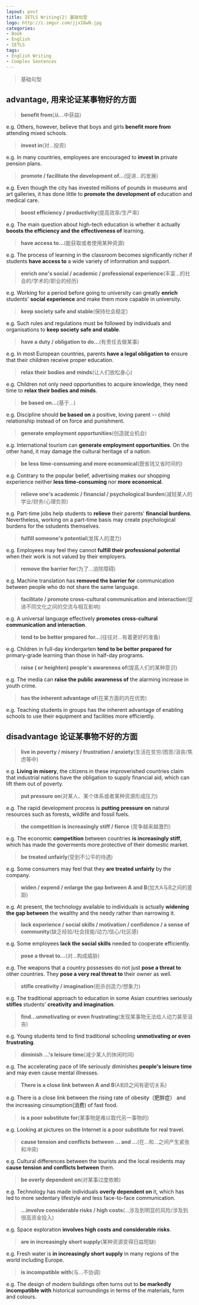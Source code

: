 ```yaml
---
layout: post
title: IETLS Writing(2) 基础句型
logo: http://i.imgur.com/jjxI8wN.jpg
categories:
- Book
- English
- IETLS
tags:
- English Writing
- Complex Sentences
---
```


> 基础句型  

## advantage, 用来论证某事物好的方面  


> **benefit from**(从...中获益)  

e.g. Others, however, believe that boys and girls **benefit more from** attending mixed schools.  


> **invest in**(对...投资)  

e.g. In many countries, employees are encouraged to **invest in** private pension plans.  


> **promote / facilitate the development of...**(促进...的发展)  

e.g. Even though the city has invested millions of pounds in museums and art galleries, it has done little to **promote the development of** education and medical care.  


> **boost efficiency / productivity**(提高效率/生产率)  

e.g. The main question about high-tech education is whether it actually **boosts the efficiency and the effectiveness of** learning.  


> **have access to...**(能获取或者使用某种资源)  

e.g. The process of learning in the classroom becomes significantly richer if students **have access to** a wide variety of information and support.  


> **enrich one's social / academic / professional experience**(丰富...的社会的/学术的/职业的经历)  

e.g. Working for a period before going to university can greatly **enrich** students' **social experience** and make them more capable in university.  


> **keep society safe and stable**(保持社会稳定)  

e.g. Such rules and regulations must be followed by individuals and organisations to **keep society safe and stable**.  


> **have a duty / obligation to do...**(有责任去做某事)  

e.g. In most European countries, parents **have a legal obligation to** ensure that their children receive proper education.  


> **relax their bodies and minds**(让人们放松身心)  

e.g. Children not only need opportunities to acquire knowledge, they need time to **relax their bodies and minds**.  


> **be based on...**(基于...)  

e.g. Discipline should **be based on** a positive, loving parent -- child relationship instead of on force and punishment.  


> **generate employment opportunities**(创造就业机会)  

e.g. International tourism can **generate employment opportunities**. On the other hand, it may damage the cultural heritage of a nation.  


> **be less time-consuming and more economical**(既省钱又省时间的)  

e.g. Contrary to the popular belief, advertising makes our shopping experience neither **less time-consuming** nor **more economical**.  


> **relieve one's academic / financial / psychological burden**(减轻某人的学业/财务/心理负担)  

e.g. Part-time jobs help students to **relieve** their parents' **financial burdens**. Nevertheless, working on a part-time basis may create psychological burdens for the sstudents themselves.  


> **fulfill someone's potential**(发挥人的潜力)  

e.g. Employees may feel they cannot **fulfill their professional potential** when their work is not valued by their employers.  


> **remove the barrier for**(为了...消除障碍)  

e.g. Machine translation has **removed the barrier for** communication between people who do not share the same language.  


> **facilitate / promote cross-cultural communication and interaction**(促进不同文化之间的交流与相互影响)  

e.g. A universal language effectively **promotes cross-cultural communication and interaction**.  


> **tend to be better prepared for...**(往往对...有着更好的准备)  

e.g. Children in full-day kindergarten **tend to be better prepared for** primary-grade learning than those in half-day programs.  


> **raise ( or heighten) people's awareness of**(提高人们的某种意识)  

e.g. The media can **raise the public awareness of** the alarming increase in youth crime.  


> **has the inherent advantage of**(在某方面的内在优势)  

e.g. Teaching students in groups has the inherent advantage of enabling schools to use their equipment and facilities more efficiently.  


## disadvantage 论证某事物不好的方面  

> **live in poverty / misery / frustration / anxiety**(生活在贫穷/困苦/沮丧/焦虑等中)  

e.g. **Living in misery**, the citizens in these improverished countries claim that industrial nations have the obligation to supply financial aid, which can lift them out of poverty.  


> **put pressure on**(对某人、某个体系或者某种资源形成压力)  

e.g. The rapid development process is **putting pressure on** natural resources such as forests, wildlife and fossil fuels.  


> **the competition is increasingly stiff / fierce** (竞争越来越激烈)  

e.g. The economic **competition** between countries **is increasingly stiff**, which has made the goverments more protective of their domestic market.  


> **be treated unfairly**(受到不公平的待遇)  

e.g. Some consumers may feel that they **are treated unfairly** by the company.  


> **widen / expend / enlarge  the gap between A and B**(加大A与B之间的差距)  

e.g. At present, the technology available to individuals is actually **widening the gap between** the wealthy and the needy rather than narrowing it.  


> **lack experience / social skills / motivation / confidence / a sense of community**(缺乏经验/社会技能/动力/信心/社区感)  

e.g. Some employees **lack the social skills** needed to cooperate efficiently.  


> **pose a threat to...**(对...构成威胁)  

e.g. The weapons that a country possesses do not just **pose a threat to** other countries. They **pose a very real threat to** their owner as well.  


> **stifle creativity / imagination**(扼杀创造力/想象力)  

e.g. The traditional approach to education in some Asian countries seriously **stifles** students' **creativity and imagination**.  


> **find...unmotivating or even frustrating**(发现某事物无法给人动力甚至沮丧)  

e.g. Young students tend to find traditional schooling **unmotivating or even frustrating**.  


> **diminish ...'s leisure time**(减少某人的休闲时间)  

e.g. The accelerating pace of life seriously diminishes **people's leisure time** and may even cause mental illnesses.  


> **There is a close link between A and B**(A和B之间有密切关系)  

e.g. There is a close link between the rising rate of obesity（肥胖症） and the increasing cinsumption(消费) of fast food.  


> **is a poor substitute for**(某事物是难以取代另一事物的)  

e.g. Looking at pictures on the Internet is a poor substitute for real travel.  


> **cause tension and conflicts between ... and ...**(在...和...之间产生紧张和冲突)  

e.g. Cultural differences between the tourists and the local residents may **cause tension and conflicts between** them.  


> **be overly dependent on**(对某事过度依赖)  

e.g. Technology has made individuals **overly dependent on** it, which has led to more sedentary lifestyle and less face-to-face communication.  


> **...involve considerable risks / high costs**(...涉及到明显的风险/涉及到很高资金投入)  

e.g. Space exploration **involves high costs and considerable risks**.  


> **are in increasingly short supply**(某种资源变得日益短缺)  

e.g. Fresh water is **in increasingly short supply** in many regions of the world including Europe.  


> **is incompatible with**(与...不协调)  

e.g. The design of modern buildings often turns out to **be markedly incompatible with** historical surroundings in terms of the materials, form and colours.  

